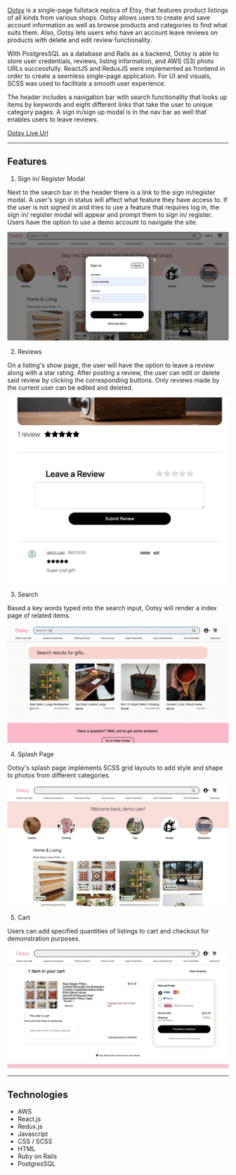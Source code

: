 [Ootsy](https://ootsy.herokuapp.com/#/) is a single-page fullstack replica of Etsy, that features product listings of all kinds from various shops. Ootsy allows users to create and save account information as well as browse products and categories to find what suits them. Also, Ootsy lets users who have an account leave reviews on products with delete and edit review functionality. 

With PostgresSQL as a database and Rails as a backend, Ootsy is able to store user credentials, reviews, listing information, and AWS (S3) photo URLs successfully. ReactJS and ReduxJS were implemented as frontend in order to create a seemless single-page application. For UI and visuals, SCSS was used to facilitate a smooth user experience.

The header includes a navigation bar with search functionality that looks up items by keywords and eight different links that take the user to unique category pages. A sign in/sign up modal is in the nav bar as well that enables users to leave reviews. 

[Ootsy Live Url](https://ootsy.herokuapp.com/#/)

---

## Features

1. Sign in/ Register Modal

Next to the search bar in the header there is a link to the sign in/register modal. A user's sign in status will affect what feature they have access to. If the user is not signed in and tries to use a feature that requires log in, the sign in/ register modal will appear and prompt them to sign in/ register. Users have the option to use a demo account to navigate the site. 

![](https://github.com/Colemartindale/Ootsy/blob/main/app/assets/images/signin-modal.png)

2. Reviews

On a listing's show page, the user will have the option to leave a review along with a star rating. After posting a review, the user can edit or delete said review by clicking the corresponding buttons. Only reviews made by the current user can be edited and deleted.

![](https://github.com/Colemartindale/Ootsy/blob/main/app/assets/images/reviews.png)

3. Search

Based a key words typed into the search input, Ootsy will render a index page of related items.

![](https://github.com/Colemartindale/Ootsy/blob/main/app/assets/images/search.gif)

4. Splash Page

Ootsy's splash page implements SCSS grid layouts to add style and shape to photos from different categories. 

![](https://github.com/Colemartindale/Ootsy/blob/main/app/assets/images/splash.png)

5. Cart

Users can add specified quantities of listings to cart and checkout for demonstration purposes.

![](https://github.com/Colemartindale/Ootsy/blob/main/app/assets/images/cart.png)

---

## Technologies

* AWS
* React.js
* Redux.js
* Javascript
* CSS / SCSS
* HTML
* Ruby on Rails
* PostgresSQL



